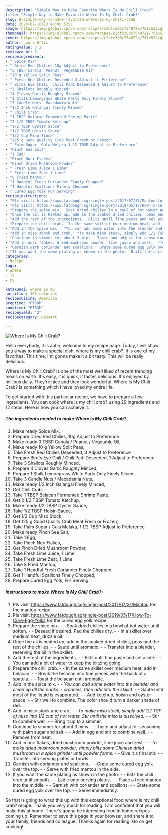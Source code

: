 ```yaml
---
description: "Simple Way to Make Favorite Where Is My Chili Crab?"
title: "Simple Way to Make Favorite Where Is My Chili Crab?"
slug: 9-simple-way-to-make-favorite-where-is-my-chili-crab
date: 2020-07-18T13:48:08.529Z
image: https://img-global.cpcdn.com/recipes/c2dfc303c754872e/751x532cq70/where-is-my-chili-crab-recipe-main-photo.jpg
thumbnail: https://img-global.cpcdn.com/recipes/c2dfc303c754872e/751x532cq70/where-is-my-chili-crab-recipe-main-photo.jpg
cover: https://img-global.cpcdn.com/recipes/c2dfc303c754872e/751x532cq70/where-is-my-chili-crab-recipe-main-photo.jpg
author: Laura Ortiz
ratingvalue: 3.2
reviewcount: 5
recipeingredient:
- " Spice Mix"
- " Dried Red Chilies 10g Adjust to Preference"
- "3 TBSP Canola  Peanut  Vegetable Oil"
- "10 g Yellow Split Peas"
- " Fresh Red Chilies Deseeded 3 Adjust to Preference"
- " Birds Eye Chili  Chili Padi Deseeded 1 Adjust to Preference"
- "3 Shallots Roughly Minced"
- "4 Cloves Garlic Roughly Minced"
- "1 Stalk Lemongrass White Parts Only Finely Sliced"
- "3 Candle Nuts  Macadamia Nuts"
- "1/2 Inch Galangal Finely Minced"
- " Chili Crab"
- "1 TBSP Belacan Fermented Shrimp Paste"
- "2 1/2 TBSP Tomato Ketchup"
- "1/2 TBSP Oyster Sauce"
- "1/2 TBSP Hoisin Sauce"
- "1/2 Cup Miso Stock"
- "125 g Good Quality Crab Meat Fresh or Frozen"
- " Palm Sugar  Gula Melaka 1 12 TBSP Adjust to Preference"
- "Pinch Sea Salt"
- "1 Egg"
- "Pinch Nori Flakes"
- "Pinch Dried Mushroom Powder"
- " Fresh Lime Juice 1 Lime"
- " Fresh Lime Zest 1 Lime"
- "8 Fried Mantou"
- "1 Handful Fresh Coriander Finely Chopped"
- "1 Handful Scallions Finely Chopped"
- " Cured Egg Yolk For Serving"
recipeinstructions:
- "Pls visit: https://www.fatdough.sg/single-post/2017/07/31/Mantou for the mantou recipe."
- "Pls visit: https://www.fatdough.sg/single-post/2019/05/17/How-To-Cure-Egg-Yolks for the cured egg yolk recipe."
- "Prepare the spice mix.  Soak dried chilies in a bowl of hot water until soften.  Deseed if desired. Pad the chilies dry.  In a skillet over medium heat, drizzle oil."
- "Once the oil is heated up, add in the soaked dried chilies, peas and the rest of the chilies.  Saute until aromatic.  Transfer into a blender, reserving the oil in the skillet."
- "Add the rest of the ingredients.  Blitz until fine paste and set aside.  You can add a bit of water to keep the blitzing going."
- "Prepare the chili crab.  In the same skillet over medium heat, add in belacan.  Break the belacan into fine pieces with the back of a spatula.  Toast the belacan until aromatic."
- "Add in the spice mix.  *You can add some water into the blender and clean up all the nooks + crannies, then add into the skillet.*  Saute until most of the liquid is evaporated.  Add ketchup, hoisin and oyster sauce.  Stir well to combine. The color should turn a darker shade of red."
- "Add in miso stock and crab.  *To make miso stock, simply add 1/2 TSP of miso into 1/2 cup of hot water. Stir until the miso is dissolved.*  Stir to combine well.  Bring it up to a simmer."
- "Continue to simmer for about 3 mins.  Taste and adjust for seasoning with palm sugar and salt.  Add in egg and stir to combine well.  Remove from heat."
- "Add in nori flakes, dried mushroom powder, lime juice and zest.  *To make dried mushroom powder, simply blitz some Chinese dried mushroom in a spice grinder until powder forms.*  Give it a final stir.  Transfer into serving plates or bowls."
- "Garnish with coriander and scallions.  Grate some cured egg yolk over the top.  Serve with fried mantou in the side."
- "If you want the same plating as shown in the photo:  Blitz the chili crab until smooth.  Ladle onto serving plates.  Place a fried mantou into the middle.  Garnish with coriander and scallions.  Grate some cured egg yolk over the top.  Serve immediately."
categories:
- Recipe
tags:
- where
- is
- my

katakunci: where is my 
nutrition: 165 calories
recipecuisine: American
preptime: "PT39M"
cooktime: "PT53M"
recipeyield: "2"
recipecategory: Dessert

---
```



![Where Is My Chili Crab?](https://img-global.cpcdn.com/recipes/c2dfc303c754872e/751x532cq70/where-is-my-chili-crab-recipe-main-photo.jpg)

Hello everybody, it is John, welcome to my recipe page. Today, I will show you a way to make a special dish, where is my chili crab?. It is one of my favorites. This time, I'm gonna make it a bit tasty. This will be really delicious.

Where Is My Chili Crab? is one of the most well liked of recent trending meals on earth. It's easy, it is quick, it tastes delicious. It's enjoyed by millions daily. They're nice and they look wonderful. Where Is My Chili Crab? is something which I have loved my entire life.




To get started with this particular recipe, we have to prepare a few ingredients. You can cook where is my chili crab? using 29 ingredients and 12 steps. Here is how you can achieve it.

<!--inarticleads1-->

##### The ingredients needed to make Where Is My Chili Crab?:

1. Make ready  Spice Mix:
1. Prepare  Dried Red Chilies, 10g Adjust to Preference
1. Make ready 3 TBSP Canola / Peanut / Vegetable Oil,
1. Make ready 10 g Yellow Split Peas,
1. Take  Fresh Red Chilies Deseeded, 3 Adjust to Preference
1. Prepare  Bird&#39;s Eye Chili / Chili Padi Deseeded, 1 Adjust to Preference
1. Take 3 Shallots Roughly Minced,
1. Prepare 4 Cloves Garlic Roughly Minced,
1. Prepare 1 Stalk Lemongrass White Parts Only Finely Sliced,
1. Take 3 Candle Nuts / Macadamia Nuts,
1. Make ready 1/2 Inch Galangal Finely Minced,
1. Get  Chili Crab:
1. Take 1 TBSP Belacan Fermented Shrimp Paste,
1. Get 2 1/2 TBSP Tomato Ketchup,
1. Make ready 1/2 TBSP Oyster Sauce,
1. Take 1/2 TBSP Hoisin Sauce,
1. Get 1/2 Cup Miso Stock,
1. Get 125 g Good Quality Crab Meat Fresh or Frozen,
1. Take  Palm Sugar / Gula Melaka, 1 1/2 TBSP Adjust to Preference
1. Make ready Pinch Sea Salt,
1. Take 1 Egg,
1. Take Pinch Nori Flakes,
1. Get Pinch Dried Mushroom Powder,
1. Take  Fresh Lime Juice, 1 Lime
1. Take  Fresh Lime Zest, 1 Lime
1. Take 8 Fried Mantou,
1. Take 1 Handful Fresh Coriander Finely Chopped,
1. Get 1 Handful Scallions Finely Chopped,
1. Prepare  Cured Egg Yolk, For Serving




<!--inarticleads2-->

##### Instructions to make Where Is My Chili Crab?:

1. Pls visit: https://www.fatdough.sg/single-post/2017/07/31/Mantou for the mantou recipe.
1. Pls visit: https://www.fatdough.sg/single-post/2019/05/17/How-To-Cure-Egg-Yolks for the cured egg yolk recipe.
1. Prepare the spice mix. -  - Soak dried chilies in a bowl of hot water until soften. -  - Deseed if desired. Pad the chilies dry. -  - In a skillet over medium heat, drizzle oil.
1. Once the oil is heated up, add in the soaked dried chilies, peas and the rest of the chilies. -  - Saute until aromatic. -  - Transfer into a blender, reserving the oil in the skillet.
1. Add the rest of the ingredients. -  - Blitz until fine paste and set aside. -  - You can add a bit of water to keep the blitzing going.
1. Prepare the chili crab. -  - In the same skillet over medium heat, add in belacan. -  - Break the belacan into fine pieces with the back of a spatula. -  - Toast the belacan until aromatic.
1. Add in the spice mix. -  - *You can add some water into the blender and clean up all the nooks + crannies, then add into the skillet.* -  - Saute until most of the liquid is evaporated. -  - Add ketchup, hoisin and oyster sauce. -  - Stir well to combine. The color should turn a darker shade of red.
1. Add in miso stock and crab. -  - *To make miso stock, simply add 1/2 TSP of miso into 1/2 cup of hot water. Stir until the miso is dissolved.* -  - Stir to combine well. -  - Bring it up to a simmer.
1. Continue to simmer for about 3 mins. -  - Taste and adjust for seasoning with palm sugar and salt. -  - Add in egg and stir to combine well. -  - Remove from heat.
1. Add in nori flakes, dried mushroom powder, lime juice and zest. -  - *To make dried mushroom powder, simply blitz some Chinese dried mushroom in a spice grinder until powder forms.* -  - Give it a final stir. -  - Transfer into serving plates or bowls.
1. Garnish with coriander and scallions. -  - Grate some cured egg yolk over the top. -  - Serve with fried mantou in the side.
1. If you want the same plating as shown in the photo: -  - Blitz the chili crab until smooth. -  - Ladle onto serving plates. -  - Place a fried mantou into the middle. -  - Garnish with coriander and scallions. -  - Grate some cured egg yolk over the top. -  - Serve immediately.




So that is going to wrap this up with this exceptional food where is my chili crab? recipe. Thank you very much for reading. I am confident that you will make this at home. There's gonna be interesting food in home recipes coming up. Remember to save this page in your browser, and share it to your family, friends and colleague. Thanks again for reading. Go on get cooking!

